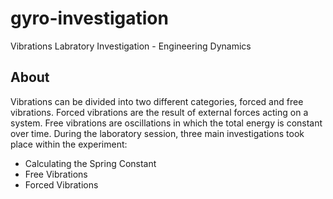 # gyro-investigation
Vibrations Labratory Investigation - Engineering Dynamics

## About
Vibrations can be divided into two different categories, forced and free vibrations. Forced vibrations are the result of external forces acting on a system. Free vibrations are oscillations in which the total energy is constant over time. During the laboratory session, three main investigations took place within the experiment: 
- Calculating the Spring Constant
- Free Vibrations
- Forced Vibrations

